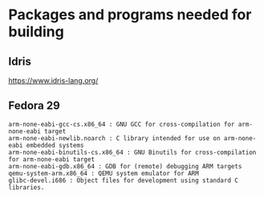 # Packages and programs needed for building

## Idris

https://www.idris-lang.org/

## Fedora 29

```
arm-none-eabi-gcc-cs.x86_64 : GNU GCC for cross-compilation for arm-none-eabi target
arm-none-eabi-newlib.noarch : C library intended for use on arm-none-eabi embedded systems
arm-none-eabi-binutils-cs.x86_64 : GNU Binutils for cross-compilation for arm-none-eabi target
arm-none-eabi-gdb.x86_64 : GDB for (remote) debugging ARM targets
qemu-system-arm.x86_64 : QEMU system emulator for ARM
glibc-devel.i686 : Object files for development using standard C libraries.
```
